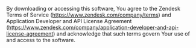By downloading or accessing this software, You agree to the Zendesk Terms of Service (https://www.zendesk.com/company/terms) and Application Developer and API License Agreement (https://www.zendesk.com/company/application-developer-and-api-license-agreement) and acknowledge that such terms govern Your use of and access to the software.
